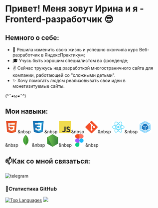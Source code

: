 # Привет! Меня зовут Ирина и я - Fronterd-разработчик 😎

## Немного о себе:

- 🌌 Решила изменить свою жизнь и успешно окончила курс Веб-разработчик в ЯндексПрактикум;
- 🎓 Учусь быть хорошим специалистом во фронденде;
- ✌ Сейчас тружусь над разработкой многостраничного сайта для компании, работающей со "сложными детьми".
- ✨ Хочу помогать людям реализовывать свои идеи в монетизитуемые сайты.
  

(^˵◕ω◕˵^)


## Мои навыки:

<div> 
 
  <img src="https://github.com/devicons/devicon/blob/master/icons/html5/html5-original.svg" title="html" alt="html" width="40" height="40"/>&nbsp
  <img src="https://github.com/devicons/devicon/blob/master/icons/css3/css3-original.svg" title="css" alt="css" width="40" height="40"/>&nbsp
  <img src="https://github.com/devicons/devicon/blob/master/icons/javascript/javascript-original.svg" title="javascript" alt="javascript" width="40" height="40"/>&nbsp
  <img src="https://github.com/devicons/devicon/blob/master/icons/git/git-original.svg" title="git" alt="git" width="40" height="40"/>&nbsp
  <img src="https://github.com/devicons/devicon/blob/master/icons/react/react-original.svg" title="react" alt="react" width="40" height="40"/>&nbsp
  <img src="https://github.com/devicons/devicon/blob/master/icons/webpack/webpack-original.svg" title="webpack" alt="webpack" width="40" height="40"/>&nbsp
  <img src="https://github.com/devicons/devicon/blob/master/icons/mongodb/mongodb-original.svg" title="mongodb" alt="mongodb" width="40" height="40"/>&nbsp
  <img src="https://github.com/devicons/devicon/blob/master/icons/nodejs/nodejs-original.svg" title="nodejs" alt="nodejs" width="40" height="40"/>&nbsp
  <img src="https://github.com/devicons/devicon/blob/master/icons/figma/figma-original.svg" title="figma" alt="figma" width="40" height="40"/>&nbsp
  
</div> 

## 📫Как со мной связаться:

 <div id="badges"
  <a href="https://t.me/Serpokrylova" target="_blank">
  <img src="https://iconscout.com/free-icon/telegram-2690369" title="telegram" alt="telegram" width="40" height="40"/>
</a>
</div>

### 📃Статистика GitHub

<a href="https://github.com/IrinaSerpokrylova" align="left"><img src="https://github-readme-stats.vercel.app/api/top-langs/?username=IrinaSerpokrylova&langs_count=10&title_color=0891b2&text_color=0891b2&icon_color=0891b2&bg_color=ffffff&hide_border=true&locale=en&custom_title=Top%20%Languages" alt="Top Languages" /></a>
<a href="http://www.github.com/IrinaSerpokrylova"><img src="https://github-readme-streak-stats.herokuapp.com/?user=IrinaSerpokrylova&stroke=0891b2&background=ffffff&ring=3382ed&fire=3382ed&currStreakNum=0891b2&currStreakLabel=3382ed&sideNums=0891b2&sideLabels=0891b2&dates=0891b2&hide_border=true" /></a>

<!--
- TypeScript,
- Redux,
- React Router,
- DOM,
- Grid Layout,
- Flexbox,
- BASH,
- ООП.

<div id="badges"
  <a href="https://t.me/Serpokrylova" target="_blank">
  <img src="https://iconscout.com/free-icon/telegram-2690369" title="telegram" alt="telegram" width="40" height="40"/>
</a>
</div>
-->

